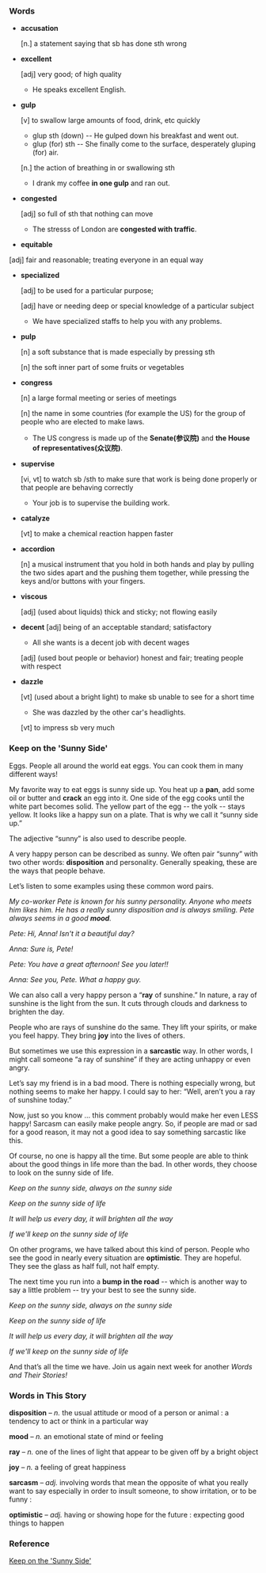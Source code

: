 
### Words

- **accusation**

  [n.] a statement saying that sb has done sth wrong

- **excellent**

  [adj] very good; of high quality

  - He speaks excellent English.

- **gulp**

  [v]  to swallow large amounts of food, drink, etc quickly

  - glup sth (down) -- He gulped down his breakfast and went out.
  - glup (for) sth -- She finally come to the surface, desperately gluping (for) air.

  [n.] the action of breathing in or swallowing sth

  - I drank my coffee **in one gulp** and ran out.

- **congested**

  [adj] so full of sth that nothing can move

  - The stresss of London are **congested with traffic**.

-  **equitable**

  [adj] fair and reasonable; treating everyone in an equal way

- **specialized**

  [adj] to be used for a particular purpose;

  [adj] have or needing deep or special knowledge of a particular subject

  - We have specialized staffs to help you with any problems.

- **pulp**

  [n] a soft substance that is made especially by pressing sth

  [n] the soft inner part of some fruits or vegetables

- **congress**

  [n] a large formal meeting or series of meetings

  [n] the name in some countries (for example the US) for the group of people who are elected to make laws.

  - The US congress is made up of the **Senate(参议院)** and **the House of representatives(众议院)**.

- **supervise**

  [vi, vt] to watch sb /sth to make sure that work is being done properly or that people are behaving correctly

  - Your job is to supervise the building work.

- **catalyze**

  [vt] to make a chemical reaction happen faster

- **accordion**

  [n] a musical instrument that you hold in both hands and play by pulling the two sides apart and the pushing them together, while pressing the keys and/or buttons with your fingers.

- **viscous**

  [adj] (used about liquids) thick and sticky; not flowing easily

- **decent**
  [adj] being of an acceptable standard; satisfactory 

  - All she wants is a decent job with decent wages

  [adj] (used bout people or behavior) honest and fair; treating people with respect

- **dazzle**

  [vt] (used about a bright light) to make sb unable to see for a short time 

  - She was dazzled by the other car's headlights.

  [vt] to impress sb very much

### Keep on the 'Sunny Side'

Eggs. People all around the world eat eggs. You can cook them in many different ways!

My favorite way to eat eggs is sunny side up. You heat up a **pan**, add some oil or butter and **crack** an egg into it. One side of the egg cooks until the white part becomes solid. The yellow part of the egg -- the yolk -- stays yellow. It looks like a happy sun on a plate. That is why we call it “sunny side up.”

The adjective “sunny” is also used to describe people.

A very happy person can be described as sunny. We often pair “sunny” with two other words: **disposition** and personality. Generally speaking, these are the ways that people behave.

Let’s listen to some examples using these common word pairs.

*My co-worker Pete is known for his sunny personality. Anyone who meets him likes him. He has a really sunny disposition and is always smiling. Pete always seems in a good **mood**.*

*Pete: Hi, Anna! Isn't it a beautiful day?*

*Anna: Sure is, Pete!*

*Pete: You have a great afternoon! See you later!!*

*Anna: See you, Pete. What a happy guy.*

We can also call a very happy person a “**ray** of sunshine.” In nature, a ray of sunshine is the light from the sun. It cuts through clouds and darkness to brighten the day.

People who are rays of sunshine do the same. They lift your spirits, or make you feel happy. They bring **joy** into the lives of others.

But sometimes we use this expression in a **sarcastic** way. In other words, I might call someone “a ray of sunshine” if they are acting unhappy or even angry.

Let’s say my friend is in a bad mood. There is nothing especially wrong, but nothing seems to make her happy. I could say to her: “Well, aren’t you a ray of sunshine today.”

Now, just so you know … this comment probably would make her even LESS happy! Sarcasm can easily make people angry. So, if people are mad or sad for a good reason, it may not a good idea to say something sarcastic like this.

Of course, no one is happy all the time. But some people are able to think about the good things in life more than the bad. In other words, they choose to look on the sunny side of life.

*Keep on the sunny side, always on the sunny side*

*Keep on the sunny side of life*

*It will help us every day, it will brighten all the way*

*If we'll keep on the sunny side of life*

On other programs, we have talked about this kind of person. People who see the good in nearly every situation are **optimistic**. They are hopeful. They see the glass as half full, not half empty.

The next time you run into a **bump in the road** -- which is another way to say a little problem -- try your best to see the sunny side.

*Keep on the sunny side, always on the sunny side*

*Keep on the sunny side of life*

*It will help us every day, it will brighten all the way*

*If we'll keep on the sunny side of life*

And that’s all the time we have. Join us again next week for another *Words and Their Stories!*

### Words in This Story

**disposition** *­– n.* the usual attitude or mood of a person or animal : a tendency to act or think in a particular way

**mood** *– n.* an emotional state of mind or feeling

**ray** *– n.* one of the lines of light that appear to be given off by a bright object

**joy** *– n.* a feeling of great happiness

**sarcasm** *– adj.* involving words that mean the opposite of what you really want to say especially in order to insult someone, to show irritation, or to be funny :

**optimistic** *– adj.* having or showing hope for the future : expecting good things to happen

### Reference

[Keep on the 'Sunny Side'](https://learningenglish.voanews.com/a/keep-on-the-sunny-side-/5542582.html)